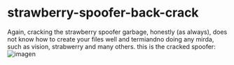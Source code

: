 # strawberry-spoofer-back-crack
Again, cracking the strawberry spoofer garbage, honestly (as always), does not know how to create your files well and termiandno doing any mirda, such as vision, strabwerry and many others.
this is the cracked spoofer: 
![imagen](https://user-images.githubusercontent.com/95001569/168955427-7cf782b5-090b-4036-adcd-d94c81344f75.png)
